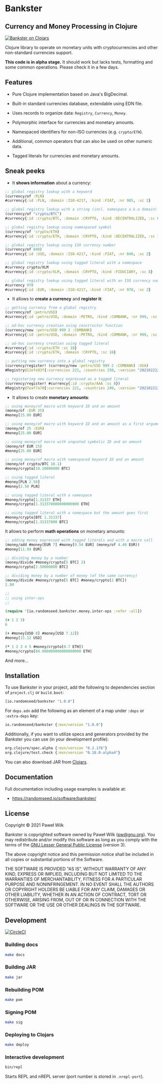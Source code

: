 # Bankster
## Currency and Money Processing in Clojure

[![Bankster on Clojars](https://img.shields.io/clojars/v/io.randomseed/bankster.svg)](https://clojars.org/io.randomseed/bankster)

Clojure library to operate on monetary units with cryptocurrencies and other
non-standard currencies support.

**This code is in alpha stage.** It should work but lacks tests, formatting and some
common operations. Please check it in a few days.

## Features

* Pure Clojure implementation based on Java's BigDecimal.

* Built-in standard currencies database, extendable using EDN file.

* Uses records to organize data: `Registry`, `Currency`, `Money`.

* Polymorphic interface for currencies and monetary amounts.

* Namespaced identifiers for non-ISO currencies (e.g. `crypto/ETH`).

* Additional, common operators that can also be used on other numeric data.

* Tagged literals for currencies and monetary amounts.

## Sneak peeks

* It **shows information** about a currency:

```clojure
;; global registry lookup with a keyword
(currency/of :PLN)
#currency{:id :PLN, :domain :ISO-4217, :kind :FIAT, :nr 985, :sc 2}

;; global registry lookup with a string (incl. namespace a.k.a domain)
(currency/of "crypto/BTC")
#currency{:id :crypto/BTC, :domain :CRYPTO, :kind :DECENTRALIZED, :sc 8}

;; global registry lookup using namespaced symbol
(currency/of 'crypto/ETH)
#currency{:id :crypto/ETH, :domain :CRYPTO, :kind :DECENTRALIZED, :sc 18}

;; global registry lookup using ISO currency number
(currency/of 840)
#currency{:id :USD, :domain :ISO-4217, :kind :FIAT, :nr 840, :sc 2}

;; global registry lookup using tagged literal with a namespace
#currency crypto/XLM
#currency{:id :crypto/XLM, :domain :CRYPTO, :kind :FIDUCIARY, :sc 8}

;; global registry lookup using tagged literal with an ISO currency number
#currency 978
#currency{:id :EUR, :domain :ISO-4217, :kind :FIAT, :nr 978, :sc 2}
```

* It allows to **create a currency** and **register it**:

```clojure
;; getting currency from a global registry
(currency/of :petro/USD)
#currency{:id :petro/USD, :domain :PETRO, :kind :COMBANK, :nr 999, :sc 2}

;; ad-hoc currency creation using constructor function
(currency/new :petro/USD 999 2 :COMBANK)
#currency{:id :petro/USD, :domain :PETRO, :kind :COMBANK, :nr 999, :sc 2}

;; ad-hoc currency creation using tagged literal
#currency{:id :crypto/ETH :sc 18}
#currency{:id :crypto/ETH, :domain :CRYPTO, :sc 18}

;; putting new currency into a global registry
(currency/register! (currency/new :petro/USD 999 2 :COMBANK) :USA)
#Registry@11efe93f{:currencies 221, :countries 250, :version "2021022121170359"}

;; registering new currency expressed as a tagged literal
(currency/register! #currency{:id :crypto/AAA :sc 8})
#Registry@7eaf7a70{:currencies 221, :countries 249, :version "2021022121170359"}
```

* It allows to create **monetary amounts**:

```clojure
;; using money/of macro with keyword ID and an amount
(money/of :EUR 25)
#money[25.00 EUR]

;; using money/of macro with keyword ID and an amount as a first argument
(money/of 25 :EUR)
#money[25.00 EUR]

;; using money/of macro with unquoted symbolic ID and an amount
(money/of EUR 25)
#money[25.00 EUR]

;; using money/of macro with namespaced keyword ID and an amount
(money/of crypto/BTC 10.1)
#money/crypto[10.10000000 BTC]

;; using tagged literal
#money[PLN 2.50]
#money[2.50 PLN]

;; using tagged literal with a namespace
#money/crypto[1.31337 ETH]
#money/crypto[1.313370000000000000 ETH]

;; using tagged literal with a namespace but the amount goes first
#money/crypto[BTC 1.31337]
#money/crypto[1.31337000 BTC]
```

It allows to perform **math operations** on monetary amounts:

``` clojure
;; adding money expressed with tagged literals and with a macro call
(money/add #money[EUR 7] #money[0.54 EUR] (money/of 4.40 EUR))
#money[11.94 EUR]

;; dividing money by a number
(money/divide #money/crypto[5 BTC] 2)
#money/crypto[2.50000000 BTC]

;; dividing money by a number of money (of the same currency)
(money/divide #money/crypto[5 BTC] #money/crypto[2 BTC])
2.5M

;;
;; using inter-ops
;;

(require '[io.randomseed.bankster.money.inter-ops :refer :all])

(+ 1 2 3)
6

(+ #money[USD 8] #money[USD 7.12])
#money[15.12 USD]

(* 1 2 3 4 5 #money/crypto[0.7 ETH])
#money/crypto[84.000000000000000000 ETH]
```

And more…

## Installation

To use Bankster in your project, add the following to dependencies section of
`project.clj` or `build.boot`:

```clojure
[io.randomseed/bankster "1.0.0"]
```

For `deps.edn` add the following as an element of a map under `:deps` or
`:extra-deps` key:

```clojure
io.randomseed/bankster {:mvn/version "1.0.0"}
```

Additionally, if you want to utilize specs and generators provided by the Bankster
you can use (in your development profile):

```clojure
org.clojure/spec.alpha {:mvn/version "0.2.176"}
org.clojure/test.check {:mvn/version "0.10.0-alpha4"}
```

You can also download JAR from [Clojars](https://clojars.org/io.randomseed/bankster).

## Documentation

Full documentation including usage examples is available at:

* https://randomseed.io/software/bankster/

## License

Copyright © 2021 Paweł Wilk

Bankster is copyrighted software owned by Paweł Wilk (pw@gnu.org). You may
redistribute and/or modify this software as long as you comply with the terms of
the [GNU Lesser General Public License][LICENSE] (version 3).

The above copyright notice and this permission notice shall be included in all
copies or substantial portions of the Software.

THE SOFTWARE IS PROVIDED "AS IS", WITHOUT WARRANTY OF ANY KIND, EXPRESS OR
IMPLIED, INCLUDING BUT NOT LIMITED TO THE WARRANTIES OF MERCHANTABILITY, FITNESS
FOR A PARTICULAR PURPOSE AND NONINFRINGEMENT. IN NO EVENT SHALL THE AUTHORS OR
COPYRIGHT HOLDERS BE LIABLE FOR ANY CLAIM, DAMAGES OR OTHER LIABILITY, WHETHER
IN AN ACTION OF CONTRACT, TORT OR OTHERWISE, ARISING FROM, OUT OF OR IN
CONNECTION WITH THE SOFTWARE OR THE USE OR OTHER DEALINGS IN THE SOFTWARE.

## Development

[![CircleCI](https://circleci.com/gh/randomseed-io/bankster.svg?style=svg)](https://circleci.com/gh/randomseed-io/bankster)

### Building docs

```bash
make docs
```

### Building JAR

```bash
make jar
```

### Rebuilding POM

```bash
make pom
```

### Signing POM

```bash
make sig
```

### Deploying to Clojars

```bash
make deploy
```

### Interactive development

```bash
bin/repl
```

Starts REPL and nREPL server (port number is stored in `.nrepl-port`).

[LICENSE]:    https://github.com/randomseed-io/bankster/blob/master/LICENSE
